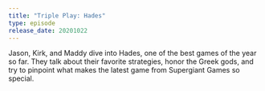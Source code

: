 ```yaml
---
title: "Triple Play: Hades"
type: episode
release_date: 20201022
---
```

Jason, Kirk, and Maddy dive into Hades, one of the best games of the year so far. They talk about their favorite strategies, honor the Greek gods, and try to pinpoint what makes the latest game from Supergiant Games so special.